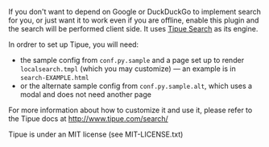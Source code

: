 If you don't want to depend on Google or DuckDuckGo to implement search for you,
or just want it to work even if you are offline, enable this plugin and the
search will be performed client side. It uses [Tipue Search](http://www.tipue.com/search/) as its engine.

In ordrer to set up Tipue, you will need:

 * the sample config from `conf.py.sample` and a page set up to render `localsearch.tmpl` (which you may customize) —
   an example is in `search-EXAMPLE.html`
 * or the alternate sample config from `conf.py.sample.alt`, which uses a modal
   and does not need another page

For more information about how to customize it and use it, please refer to the Tipue
docs at http://www.tipue.com/search/

Tipue is under an MIT license (see MIT-LICENSE.txt)
